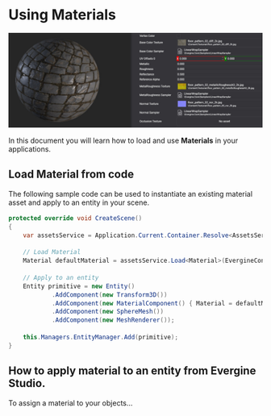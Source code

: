 # Using Materials

![Materials header](images/materials.jpg)

In this document you will learn how to load and use **Materials** in your applications.

## Load Material from code
The following sample code can be used to instantiate an existing material asset and apply to an entity in your scene.
```c#
protected override void CreateScene()
{
    var assetsService = Application.Current.Container.Resolve<AssetsService>();

    // Load Material
    Material defaultMaterial = assetsService.Load<Material>(EvergineContent.Materials.DefaultMaterial);

    // Apply to an entity
    Entity primitive = new Entity()
            .AddComponent(new Transform3D())
            .AddComponent(new MaterialComponent() { Material = defaultMaterial })
            .AddComponent(new SphereMesh())
            .AddComponent(new MeshRenderer());

    this.Managers.EntityManager.Add(primitive);
}
```

## How to apply material to an entity from Evergine Studio.
To assign a material to your objects...
